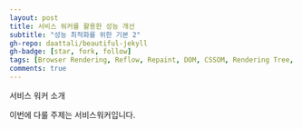 ```yaml
---
layout: post
title: 서비스 워커를 활용한 성능 개선
subtitle: "성능 최적화를 위한 기본 2"
gh-repo: daattali/beautiful-jekyll
gh-badge: [star, fork, follow]
tags: [Browser Rendering, Reflow, Repaint, DOM, CSSOM, Rendering Tree, 브라우저 렌더링, 리플로우, 리페인트]
comments: true
---
```


서비스 워커 소개


이번에 다룰 주제는 서비스워커입니다.


